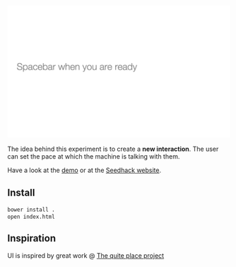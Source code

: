 [![View](https://raw.githubusercontent.com/nicola/spacebar/master/thumbnail.png)](http://nicola.github.io/spacebar)

The idea behind this experiment is to create a **new interaction**. The user can set the pace at which the machine is talking with them.

Have a look at the [demo](http://nicola.github.io/spacebar) or at the [Seedhack website](http://seedhack.com/).

## Install

```
bower install .
open index.html
```

## Inspiration

UI is inspired by great work @ [The quite place project](http://thequietplaceproject.com/)
